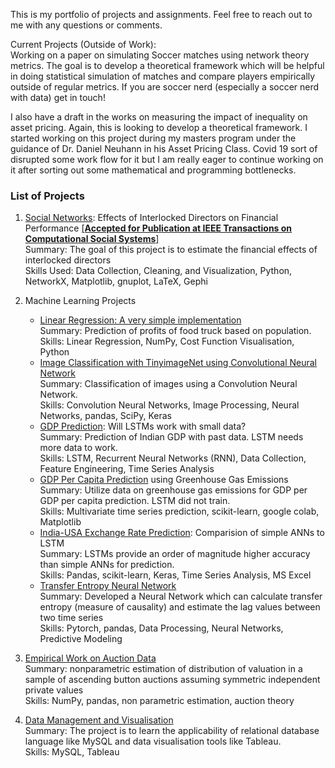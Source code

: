 This is my portfolio of projects and assignments. Feel free to reach out to me with any questions or comments. 

Current Projects (Outside of Work):  
Working on a paper on simulating Soccer matches using network theory metrics. The goal is to develop a theoretical framework which will be helpful in doing statistical simulation of matches and compare players empirically outside of regular metrics. If you are soccer nerd (especially a soccer nerd with data) get in touch!  
  
  
I also have a draft in the works on measuring the impact of inequality on asset pricing. Again, this is looking to develop a theoretical framework. I started working on this project during my masters program under the guidance of Dr. Daniel Neuhann in his Asset Pricing Class. Covid 19 sort of disrupted some work flow for it but I am really eager to continue working on it after sorting out some mathematical and programming bottlenecks. 


### List of Projects
1. [Social Networks](https://github.com/10avinash/Project-Portfolio/tree/master/Social%20Networks): Effects of Interlocked Directors on Financial Performance [[**Accepted for Publication at IEEE Transactions on Computational Social Systems**]](https://ieeexplore.ieee.org/document/8960302)  
Summary: The goal of this project is to estimate the financial effects of interlocked directors  
Skills Used: Data Collection, Cleaning, and Visualization, Python, NetworkX, Matplotlib, gnuplot, LaTeX, Gephi

2. Machine Learning Projects
    * [Linear Regression: A very simple implementation](https://github.com/10avinash/Project-Portfolio/tree/master/Machine%20Learning/Simple%20Linear%20Regression)  
    Summary: Prediction of profits of food truck based on population.  
    Skills: Linear Regression, NumPy, Cost Function Visualisation, Python
    * [Image Classification with TinyimageNet using Convolutional Neural Network](https://github.com/10avinash/Project-Portfolio/tree/master/Machine%20Learning/CNN)  
    Summary: Classification of images using a Convolution Neural Network.  
    Skills: Convolution Neural Networks, Image Processing, Neural Networks, pandas, SciPy, Keras
    * [GDP Prediction](https://github.com/10avinash/Project-Portfolio/tree/master/Machine%20Learning/LSTM-SmallData): Will LSTMs work with small data?  
    Summary: Prediction of Indian GDP with past data. LSTM needs more data to work.    
    Skills: LSTM, Recurrent Neural Networks (RNN), Data Collection, Feature Engineering, Time Series Analysis  
    * [GDP Per Capita Prediction](https://github.com/10avinash/Project-Portfolio/tree/master/Machine%20Learning/GDP-Per-Capita) using Greenhouse Gas Emissions  
    Summary: Utilize data on greenhouse gas emissions for GDP per GDP per capita prediction. LSTM did not train.    
    Skills: Multivariate time series prediction, scikit-learn, google colab, Matplotlib
    * [India-USA Exchange Rate Prediction](https://github.com/10avinash/Project-Portfolio/tree/master/Machine%20Learning/Exchange_Rate_Prediction): Comparision of simple ANNs to LSTM    
    Summary: LSTMs provide an order of magnitude higher accuracy than simple ANNs for prediction.  
    Skills: Pandas, scikit-learn, Keras, Time Series Analysis, MS Excel         
    * [Transfer Entropy Neural Network](https://github.com/10avinash/Project-Portfolio/tree/master/Machine%20Learning/TENN)  
    Summary: Developed a Neural Network which can calculate transfer entropy (measure of causality) and estimate the lag values between two time series  
    Skills: Pytorch, pandas, Data Processing, Neural Networks, Predictive Modeling  
3.  [Empirical Work on Auction Data](https://github.com/10avinash/Project-Portfolio/tree/master/Auctions)  
Summary: nonparametric estimation of distribution of valuation in a sample of ascending button auctions assuming symmetric independent private values  
Skills: NumPy, pandas, non parametric estimation, auction theory  

4. [Data Management and Visualisation](https://github.com/10avinash/Data-Management-and-Visualisation)  
Summary: The project is to learn the applicability of relational database language like MySQL and data visualisation tools like Tableau.  
Skills: MySQL, Tableau


 
